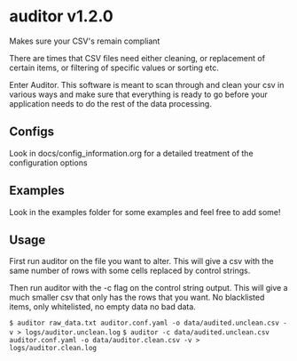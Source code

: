 # auditor v1.2.0
Makes sure your CSV's remain compliant

There are times that CSV files need either cleaning, or replacement of certain items, or filtering 
of specific values or sorting etc. 

Enter Auditor. This software is meant to scan through and clean your csv in various ways and make sure that
everything is ready to go before your application needs to do the rest of the data processing.

## Configs

Look in docs/config_information.org for a detailed treatment of the configuration options

## Examples

Look in the examples folder for some examples and feel free to add some!

## Usage

  First run auditor on the file you want to alter. This will give a csv with the same number of
rows with some cells replaced by control strings.

  Then run auditor with the -c flag on the control string output. This will give a much smaller
csv that only has the rows that you want. No blacklisted items, only whitelisted, no empty data
no bad data.

`$ auditor raw_data.txt auditor.conf.yaml -o data/audited.unclean.csv -v > logs/auditor.unclean.log`
`$ auditor -c data/audited.unclean.csv auditor.conf.yaml -o data/auditor.clean.csv -v > logs/auditor.clean.log`
